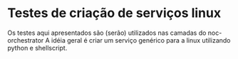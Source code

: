 # Testes de criação de serviços linux
Os testes aqui apresentados são (serão) utilizados nas camadas do noc-orchestrator
A idéia geral é criar um serviço genérico para a linux utilizando python e shellscript.
